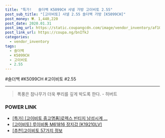 ```yaml
--- 
title: "특가!   숄더백 K5099CH 샤넬 가방 고이비토 2.55" 
post_sub_title: "[고이비토] 샤넬 2.55 숄더백 가방 [K5099CH]" 
post_money: ₩. 1,440,220 
post_date: 2020.01.31 
post_img_url: https://static.coupangcdn.com/image/vendor_inventory/af10/2808e3065bce0475050365a076c3e90eb8ff10eb05c148229b73f17dfeb1.jpg 
post_link_url: https://coupa.ng/bnIfkJ 
categories: 
  - vendor_inventory 
tags: 
  - 숄더백 
  - K5099CH 
  - 고이비토 
  - 2.55 
--- 
```

  #숄더백 #K5099CH #고이비토 #2.55 
<hr> 

> 폭풍은 참나무가 더욱 뿌리를 깊게 박도록 한다. - 허버트 


### POWER LINK

* <a href="https://blog.naver.com/sakai111/221787007186" target="_blank">[특가] [고이비토 중고명품]로렉스 빈티지 남성시계 ...</a>
* <a href="https://blog.naver.com/santokki14/221785466784" target="_blank">[고이비토] 루이비통 M61816 장지갑 [K19210LV]</a>
* <a href="https://blog.naver.com/fasyy4321/221791200011" target="_blank">[추천]고이비토 57가지 정보</a>
